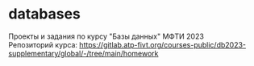 # databases
Проекты и задания по курсу "Базы данных" МФТИ 2023  
Репозиторий курса: https://gitlab.atp-fivt.org/courses-public/db2023-supplementary/global/-/tree/main/homework

